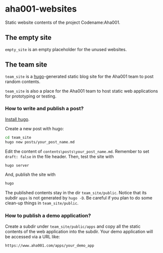 # aha001-websites

Static website contents of the project Codename:Aha001.

## The empty site

`empty_site` is an empty placeholder for the unused websites.

## The team site

`team_site` is a [hugo](https://gohugo.io/)-generated static blog site for the
Aha001 team to post random contents.

`team_site` is also a place for the Aha001 team to host static web applications
for prototyping or testing.

### How to write and publish a post?

[Install
hugo](https://gohugo.io/getting-started/quick-start/#step-1-install-hugo).

Create a new post with hugo:

```Bash
cd team_site
hugo new posts/your_post_name.md
```

Edit the content of `contents\posts\your_post_name.md`. Remember to set `draft:
false` in the file header. Then, test the site with

```Bash
hugo server
```

And, publish the site with

```Bash
hugo
```

The published contents stay in the dir `team_site/public`. Notice that its
subdir `apps` is not generated by `hugo -D`. Be careful if you plan to do some
clean-up things in `team_site/public`.

### How to publish a demo application?

Create a subdir under `team_site/public/apps` and copy all the static contents
of the web application into the subdir. Your demo application will be accessed
via a URL like:

```Bash
https://www.aha001.com/apps/your_demo_app
```
